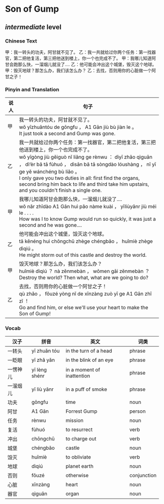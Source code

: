 # Son of Gump
## *intermediate* level

### Chinese Text
甲：我一转头的功夫，阿甘就不见了。
乙：我一共就给过你两个任务：第一找器官，第二把他复活，第三把他送到楼上，你一个也完成不了。
甲：我哪儿知道阿甘会跑那么快，一溜烟儿就没了....
乙：他可能会冲出这个城堡，毁灭这个地球。
甲：毁灭地球？那怎么办，我们该怎么办？
乙：去找，否则用你的心脏做一个阿甘之子！

### Pinyin and Translation
|说人|句子|
|----|----|
|甲|我一转头的功夫，阿甘就不见了。<br />wǒ yīzhuǎntóu de gōngfu ， A1 Gān jiù bù jiàn le 。<br />It just took a second and Gump was gone.|
|乙|我一共就给过你两个任务：第一找器官，第二把他复活，第三把他送到楼上，你一个也完成不了。<br />wǒ yīgòng jiù gěiguò nǐ liǎng ge rènwu ： dìyī zhǎo qìguān ， dì‘èr bǎ tā fùhuó ， dìsān bǎ tā sòngdào lóushàng ， nǐ yī ge yě wánchéng bù liǎo 。<br />I only gave you two duties in all: first find the organs, second bring him back to life and third take him upstairs, and you couldn't finish a single one.|
|甲|我哪儿知道阿甘会跑那么快，一溜烟儿就没了....<br />wǒ nǎr zhīdào A1 Gān huì pǎo nàme kuài ， yīliùyānr jiù méi le . . . .<br />How was I to know Gump would run so quickly, it was just a second and he was gone....|
|乙|他可能会冲出这个城堡，毁灭这个地球。<br />tā kěnéng huì chōngchū zhège chéngbǎo ， huǐmiè zhège dìqiú 。<br />He might storm out of this castle and destroy the world.|
|甲|毁灭地球？那怎么办，我们该怎么办？<br />huǐmiè dìqiú ？ nà zěnmebàn ， wǒmen gāi zěnmebàn ？<br />Destroy the world? Then what, what are we going to do?|
|乙|去找，否则用你的心脏做一个阿甘之子！<br />qù zhǎo ， fǒuzé yòng nǐ de xīnzàng zuò yī ge A1 Gān zhī zǐ ！<br />Go and find him, or else we'll use your heart to make the Son of Gump!|
### Vocab
|汉子|拼音|英文|词类|
|----|----|----|----|
|一转头|yī zhuǎn tóu|in the turn of a head|phrase|
|一眨眼|yī zhǎ yǎn|in the blink of an eye|phrase|
|一愣神儿|yī lèng shénr|in a moment of inattention|phrase|
|一溜烟儿|yī liù yānr|in a puff of smoke|phrase|
|功夫|gōngfu|time|noun|
|阿甘|A1 Gān|Forrest Gump|person|
|任务|rènwu|mission|noun|
|复活|fùhuó|to resurrect|verb|
|冲出|chōngchū|to charge out|verb|
|城堡|chéngbǎo|castle|noun|
|毁灭|huǐmiè|to obliviate|verb|
|地球|dìqiú|planet earth|noun|
|否则|fǒuzé|otherwise|conjunction|
|心脏|xīnzàng|heart|noun|
|器官|qìguān|organ|noun|